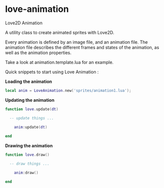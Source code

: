 love-animation
==============

Love2D Animation


A utility class to create animated sprites with Love2D.

Every animation is defined by an image file, and an animation file.
The animation file describes the different frames and states of the animation, as well as the animation properties.

Take a look at animation.template.lua for an example.

Quick snippets to start using Love Animation : 

**Loading the animation**
```lua
local anim = LoveAnimation.new('sprites/animation1.lua');
```

**Updating the animation**
```lua
function love.update(dt)

  -- update things ...
  
	anim:update(dt)

end
```

**Drawing the animation**
```lua
function love.draw()

  -- draw things ...

	anim:draw()

end
```
